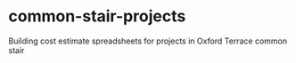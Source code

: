 # common-stair-projects
Building cost estimate spreadsheets for projects in Oxford Terrace common stair
